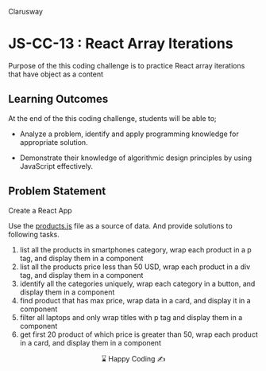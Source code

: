 <p>Clarusway<img align="right"
  src="https://secure.meetupstatic.com/photos/event/3/1/b/9/600_488352729.jpeg"  width="15px"></p>

# JS-CC-13 : React Array Iterations

Purpose of the this coding challenge is to practice React array iterations that have object as a content

## Learning Outcomes

At the end of the this coding challenge, students will be able to;

- Analyze a problem, identify and apply programming knowledge for appropriate solution.

- Demonstrate their knowledge of algorithmic design principles by using JavaScript effectively.

## Problem Statement

Create a React App

Use the [products.js](products.js) file as a source of data. And provide solutions to following tasks.

1. list all the products in smartphones category, wrap each product in a p tag, and display them in a component
2. list all the products price less than 50 USD, wrap each product in a div tag, and display them in a component
3. identify all the categories uniquely, wrap each category in a button, and display them in a component
4. find product that has max price, wrap data in a card, and display it in a component
5. filter all laptops and only wrap titles with p tag and display them in a component
8. get first 20 product of which price is greater than 50, wrap each product in a card, and display them in a component

<center> ⌛ Happy Coding  ✍ </center>
